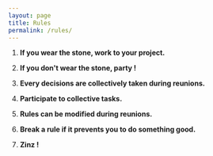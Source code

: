 ```yaml
---
layout: page
title: Rules
permalink: /rules/
---
```


1. **If you wear the stone, work to your project.**

2. **If you don't wear the stone, party !**

3. **Every decisions are collectively taken during reunions.**

4. **Participate to collective tasks.**

5. **Rules can be modified during reunions.**

6. **Break a rule if it prevents you to do something good.**

7. **Zinz !**

